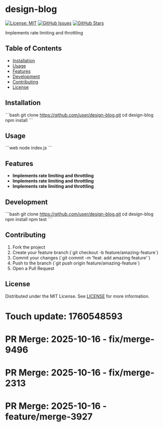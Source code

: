 # design-blog

[![License: MIT](https://img.shields.io/badge/License-MIT-yellow.svg)](https://opensource.org/licenses/MIT)
[![GitHub Issues](https://img.shields.io/github/issues/user/design-blog.svg)](https://github.com/user/design-blog/issues)
[![GitHub Stars](https://img.shields.io/github/stars/user/design-blog.svg)](https://github.com/user/design-blog/stargazers)

Implements rate limiting and throttling

## Table of Contents

- [Installation](#installation)
- [Usage](#usage)
- [Features](#features)
- [Development](#development)
- [Contributing](#contributing)
- [License](#license)

## Installation

\`\`\`bash
git clone https://github.com/user/design-blog.git
cd design-blog
npm install
\`\`\`

## Usage

\`\`\`web
node index.js
\`\`\`

## Features

- **Implements rate limiting and throttling**
- **Implements rate limiting and throttling**
- **Implements rate limiting and throttling**

## Development

\`\`\`bash
git clone https://github.com/user/design-blog.git
cd design-blog
npm install
npm test
\`\`\`

## Contributing

1. Fork the project
2. Create your feature branch (\`git checkout -b feature/amazing-feature\`)
3. Commit your changes (\`git commit -m 'feat: add amazing feature'\`)
4. Push to the branch (\`git push origin feature/amazing-feature\`)
5. Open a Pull Request

## License

Distributed under the MIT License. See [LICENSE](LICENSE) for more information.

# Touch update: 1760548593

# PR Merge: 2025-10-16 - fix/merge-9496

# PR Merge: 2025-10-16 - fix/merge-2313

# PR Merge: 2025-10-16 - feature/merge-3927
